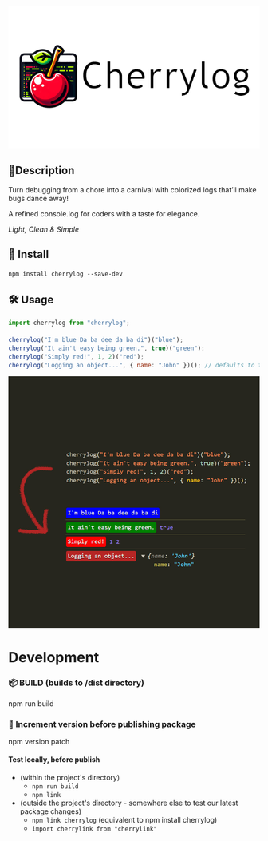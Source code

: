 ![logo](https://raw.githubusercontent.com/JoaoGeraldes/cherrylog/main/cherrylog_logo.png)

## 📙Description

Turn debugging from a chore into a carnival with colorized logs that’ll make bugs dance away!

A refined console.log for coders with a taste for elegance.

_Light, Clean & Simple_

## 💾 Install

`npm install cherrylog --save-dev`

## 🛠️ Usage

```js
import cherrylog from "cherrylog";

cherrylog("I'm blue Da ba dee da ba di")("blue");
cherrylog("It ain't easy being green.", true)("green");
cherrylog("Simply red!", 1, 2)("red");
cherrylog("Logging an object...", { name: "John" })(); // defaults to the delicious cherry color
```

![image info](https://raw.githubusercontent.com/JoaoGeraldes/cherrylog/2.0.0/example.jpg?token=GHSAT0AAAAAACQFCSPTZFXVZL7UDO7UT6RGZR7QQTA)

# Development

### 📦 BUILD (builds to /dist directory)

npm run build

### 🔂 Increment version before publishing package

npm version patch

#### Test locally, before publish

- (within the project's directory)
  - `npm run build`
  - `npm link`
- (outside the project's directory - somewhere else to test our latest package changes)
  - `npm link cherrylog` (equivalent to npm install cherrylog)
  - `import cherrylink from "cherrylink"`
